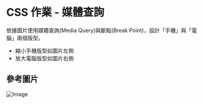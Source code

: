 # CSS 作業 - 媒體查詢

依據圖片使用媒體查詢(Media Query)與斷點(Break Point)，設計「手機」與「電腦」兩個版型。

- 縮小手機版型如圖片左側
- 放大電腦版型如圖片右側

## 參考圖片

![Image](https://i.imgur.com/BKlGCxg.png)
